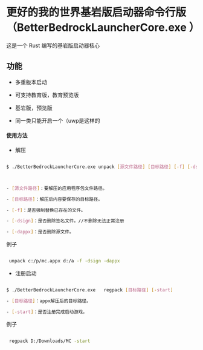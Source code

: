 # 更好的我的世界基岩版启动器命令行版（BetterBedrockLauncherCore.exe ）



这是一个 Rust 编写的基岩版启动器核心



## 功能

- 多重版本启动

- 可支持教育版，教育预览版

- 基岩版，预览版

- 同一类只能开启一个（uwp是这样的

#### 使用方法

- 解压

```bash

$ ./BetterBedrockLauncherCore.exe unpack [源文件路径] [目标路径] [-f] [-dsign] [-dappx]



- [源文件路径]：要解压的应用程序包文件路径。

- [目标路径]：解压后内容要保存的目标路径。

- [-f]：是否强制替换已存在的文件。

- [-dsign]：是否删除签名文件。//不删除无法正常注册

- [-dappx]：是否删除源文件。

```

例子

```bash

 unpack c:/p/mc.appx d:/a -f -dsign -dappx

```

- 注册启动

```bash

$ ./BetterBedrockLauncherCore.exe   regpack [目标路径] [-start]

- [目标路径]：appx解压后的目标路径。

- [-start]：是否注册完成启动游戏。

```

例子

```bash

 regpack D:/Downloads/MC -start

```